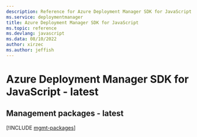 ```yaml
---
description: Reference for Azure Deployment Manager SDK for JavaScript
ms.service: deploymentmanager
title: Azure Deployment Manager SDK for JavaScript
ms.topic: reference
ms.devlang: javascript
ms.data: 08/10/2022
author: xirzec
ms.author: jeffish
---
```

# Azure Deployment Manager SDK for JavaScript - latest

## Management packages - latest
[!INCLUDE [mgmt-packages](deployment-manager-mgmt-index.md)]